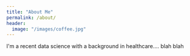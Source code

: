 ```yaml
---
title: "About Me"
permalink: /about/
header:
  image: "/images/coffee.jpg"
---
```


I'm a recent data science with a background in healthcare.... blah blah
